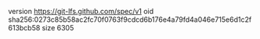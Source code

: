 version https://git-lfs.github.com/spec/v1
oid sha256:0273c85b58ac2fc70f0763f9cdcd6b176e4a79fd4a046e715e6d1c2f613bcb58
size 6305
